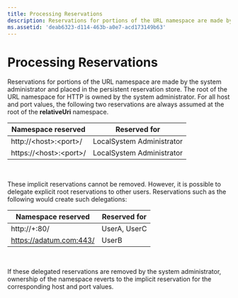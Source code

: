 ```yaml
---
title: Processing Reservations
description: Reservations for portions of the URL namespace are made by the system administrator and placed in the persistent reservation store.
ms.assetid: 'deab6323-d114-463b-a0e7-acd173149b63'
---
```


# Processing Reservations

Reservations for portions of the URL namespace are made by the system administrator and placed in the persistent reservation store. The root of the URL namespace for HTTP is owned by the system administrator. For all host and port values, the following two reservations are always assumed at the root of the **relativeUri** namespace.



| Namespace reserved                 | Reserved for              |
|------------------------------------|---------------------------|
| http://&lt;host&gt;:&lt;port&gt;/  | LocalSystem Administrator |
| https://&lt;host&gt;:&lt;port&gt;/ | LocalSystem Administrator |



 

These implicit reservations cannot be removed. However, it is possible to delegate explicit root reservations to other users. Reservations such as the following would create such delegations:



| Namespace reserved      | Reserved for |
|-------------------------|--------------|
| http://+:80/            | UserA, UserC |
| https://adatum.com:443/ | UserB        |



 

If these delegated reservations are removed by the system administrator, ownership of the namespace reverts to the implicit reservation for the corresponding host and port values.

 

 




